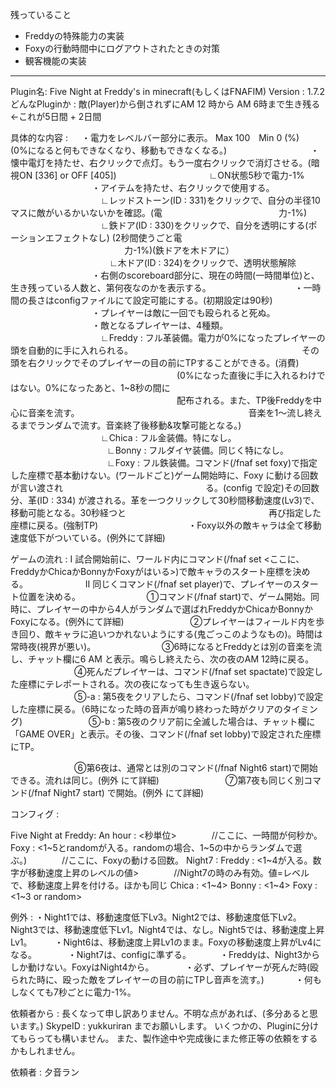 残っていること

- Freddyの特殊能力の実装
- Foxyの行動時間中にログアウトされたときの対策
- 観客機能の実装


-----

Plugin名: Five Night at Freddy's in minecraft(もしくはFNAFIM)
Version : 1.7.2
どんなPluginか : 敵(Player)から倒されずにAM 12 時から AM 6時まで生き残る　←これが5日間 + 2日間

具体的な内容 :  　    ・電力をレベルバー部分に表示。 Max 100　Min 0  (%)　　(0%になると何もできなくなり、移動もできなくなる。)
　　　　　　　　　   ・懐中電灯を持たせ、右クリックで点灯。もう一度右クリックで消灯させる。(暗視ON [336] or OFF [405])
　　　　　　　　　   　∟ON状態5秒で電力-1%
　　　　　　　　　   ・アイテムを持たせ、右クリックで使用する。
　　　　　　　　　   　∟レッドストーン(ID : 331)をクリックで、自分の半径10マスに敵がいるかいないかを確認。(電
　　　　　　　　　　　　　力-1%)
　　　　　　　　　   　∟鉄ドア(ID : 330)をクリックで、自分を透明にする(ポーションエフェクトなし) (2秒間使うごと電
　　　　　　　　　　　　　力-1%)(鉄ドアを木ドアに）
　　　　　　　　　　　 ∟木ドア(ID : 324)をクリックで、透明状態解除
　　　　　　　　　   ・右側のscoreboard部分に、現在の時間(一時間単位)と、生き残っている人数と、第何夜なのかを表示する。
　　　　　　　　　   ・一時間の長さはconfigファイルにて設定可能にする。(初期設定は90秒)
　　　　　　　　　   ・プレイヤーは敵に一回でも殴られると死ぬ。
　　　　　　　　　   ・敵となるプレイヤーは、4種類。
　　　　　　　　　　   ∟Freddy : フル革装備。電力が0%になったプレイヤーの頭を自動的に手に入れられる。
　　　　　　　　　　　　　　　　　　　その頭を右クリックでそのプレイヤーの目の前にTPすることができる。(消費)
　　　　　　　　　　　　　　　　　　　(0%になった直後に手に入れるわけではない。0%になったあと、1~8秒の間に
　　　　　　　　　　　　　　　　　　　配布される。また、TP後Freddyを中心に音楽を流す。
　　　　　　　　　　　　　　　　　　　音楽を1～流し終えるまでランダムで流す。音楽終了後移動&攻撃可能となる。)
　　　　　　　　　　   ∟Chica : フル金装備。特になし。
　　　　　　　　　　　∟Bonny : フルダイヤ装備。同じく特になし。
　　　　　　　　　　　∟Foxy : フル鉄装備。コマンド(/fnaf set foxy)で指定した座標で基本動けない。(ワールドごと)ゲーム開始時に、Foxy に動ける回数が言い渡され
　　　　　　　　　　　　　　　　る。(config で設定)その回数分、革(ID : 334) が渡される。革を一つクリックして30秒間移動速度(Lv3)で、移動可能となる。30秒経つと
　　　　　　　　　　　　　　　　再び指定した座標に戻る。(強制TP)
　　　　　　　　　　・Foxy以外の敵キャラは全て移動速度低下がついている。(例外にて詳細)

ゲームの流れ : Ⅰ 試合開始前に、ワールド内にコマンド(/fnaf set <ここに、FreddyかChicaかBonnyかFoxyがはいる>)で敵キャラのスタート座標を決める。
　　　　　　    Ⅱ 同じくコマンド(/fnaf set player)で、プレイヤーのスタート位置を決める。
　　　　　　　 ①コマンド(/fnaf start)で、ゲーム開始。同時に、プレイヤーの中から4人がランダムで選ばれFreddyかChicaかBonnyかFoxyになる。(例外にて詳細)
　　　　　　　 ②プレイヤーはフィールド内を歩き回り、敵キャラに追いつかれないようにする(鬼ごっこのようなもの)。時間は常時夜(視界が悪い)。
　　　　　　　 ③6時になるとFreddyとは別の音楽を流し、チャット欄に6 AM と表示。鳴らし終えたら、次の夜のAM 12時に戻る。
　　　　　　　 ④死んだプレイヤーは、コマンド(/fnaf set spactate)で設定した座標にテレポートされる。次の夜になっても生き返らない。
　　　　　　　 ⑤-a : 第5夜をクリアしたら、コマンド(/fnaf set lobby)で設定した座標に戻る。（6時になった時の音声が鳴り終わった時がクリアのタイミング)
　　　　　　　 ⑤-b : 第5夜のクリア前に全滅した場合は、チャット欄に「GAME OVER」と表示。その後、コマンド(/fnaf set lobby)で設定された座標にTP。

　　　　　　　 ⑥第6夜は、通常とは別のコマンド(/fnaf Night6 start)で開始できる。流れは同じ。(例外 にて詳細)
　　　　　　　 ⑦第7夜も同じく別コマンド(/fnaf Night7 start) で開始。(例外 にて詳細)

コンフィグ : 

Five Night at Freddy:
    An hour : <秒単位>　　　　//ここに、一時間が何秒か。
    Foxy : <1~5とrandomが入る。randomの場合、1~5の中からランダムで選ぶ。)　　　　//ここに、Foxyの動ける回数。
    Night7 :
        Freddy : <1~4が入る。数字が移動速度上昇のレベルの値>　　　　//Night7の時のみ有効。値=レベルで、移動速度上昇を付ける。ほかも同じ
        Chica : <1~4>
        Bonny : <1~4>
        Foxy : <1~3 or random>

例外 : ・Night1では、移動速度低下Lv3。Night2では、移動速度低下Lv2。Night3では、移動速度低下Lv1。Night4では、なし。Night5では、移動速度上昇Lv1。
　　   ・Night6は、移動速度上昇Lv1のまま。Foxyの移動速度上昇がLv4になる。
　　　 ・Night7は、configに準ずる。
　　　・Freddyは、Night3からしか動けない。FoxyはNight4から。
　　　 ・必ず、プレイヤーが死んだ時(殴られた時に、殴った敵をプレイヤーの目の前にTPし音声を流す。)
　　　 ・何もしなくても7秒ごとに電力-1%。



依頼者から : 
長くなって申し訳ありません。不明な点があれば、(多分あると思います。) SkypeID : yukkuriran  までお願いします。
いくつかの、Pluginに分けてもらっても構いません。 
また、製作途中や完成後にまた修正等の依頼をするかもしれません。

依頼者 : 夕音ラン
